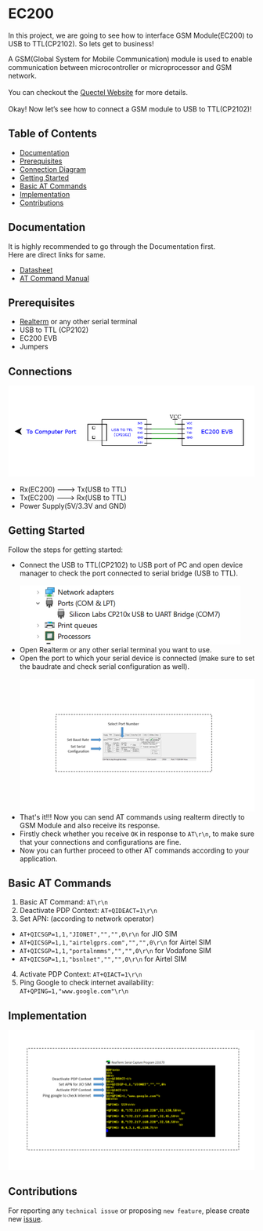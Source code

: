 # EC200
In this project, we are going to see how to interface GSM Module(EC200) to USB to TTL(CP2102). So lets get to business!

A GSM(Global System for Mobile Communication) module is used to enable communication between microcontroller or microprocessor and GSM network.<br><br>
You can checkout the [Quectel Website](https://www.quectel.com/) for more details.<br><br>
Okay! Now let’s see how to connect a GSM module to USB to TTL(CP2102)!

## Table of Contents
* [Documentation](README.md#documentation)
* [Prerequisites](README.md#prerequisites)
* [Connection Diagram](README.md#connections)
* [Getting Started](README.md#getting-started)
* [Basic AT Commands](README.md#basic-at-commands)
* [Implementation](README.md#implementation)
* [Contributions](README.md#contributions)

## Documentation
It is highly recommended to go through the Documentation first.<br>
Here are direct links for same.<br>
* [Datasheet](https://www.quectel.com/ProductDownload/EC200T.zip) 
* [AT Command Manual](https://www.quectel.com/ProductDownload/EC200T.zip)
## Prerequisites
* [Realterm](https://realterm.sourceforge.io/index.html#downloads_Download) or any other serial terminal
* USB to TTL (CP2102)
* EC200 EVB
* Jumpers
## Connections
![Alt text](Images/Schematic_EC200_2022-04-21.png?raw=true "Title")
* Rx(EC200) ---> Tx(USB to TTL)
* Tx(EC200) ---> Rx(USB to TTL)
* Power Supply(5V/3.3V and GND)
## Getting Started
Follow the steps for getting started:
* Connect the USB to TTL(CP2102) to USB port of PC and open device manager to check the port connected to serial bridge (USB to TTL).<br><br>
![Alt text](Images/deviceManager.png?raw=true "Title")
* Open Realterm or any other serial terminal you want to use.
* Open the port to which your serial device is connected (make sure to set the baudrate and check serial configuration as well).<br><br>
![Alt text](Images/serialConfig.PNG?raw=true "Title")
* That's it!!! Now you can send AT commands using realterm directly to GSM Module and also receive its response.
* Firstly check whether you receive ```OK``` in response to ```AT\r\n```, to make sure that your connections and configurations are fine.
* Now you can further proceed to other AT commands according to your application.
## Basic AT Commands
1. Basic AT Command: ```AT\r\n```
2. Deactivate PDP Context: ```AT+QIDEACT=1\r\n```
3. Set APN: (according to network operator)
  * ```AT+QICSGP=1,1,"JIONET","","",0\r\n``` for JIO SIM
  * ```AT+QICSGP=1,1,"airtelgprs.com","","",0\r\n``` for Airtel SIM
  * ```AT+QICSGP=1,1,"portalnmms","","",0\r\n``` for Vodafone SIM
  * ```AT+QICSGP=1,1,"bsnlnet","","",0\r\n``` for Airtel SIM
4. Activate PDP Context: ```AT+QIACT=1\r\n``` 
5. Ping Google to check internet availability: ```AT+QPING=1,"www.google.com"\r\n```
## Implementation
![Alt text](Images/gsmSerial.PNG?raw=true "Title")
## Contributions

For reporting any ```technical issue``` or proposing ```new feature```, please create new [issue](https://docs.github.com/en/issues/tracking-your-work-with-issues/creating-an-issue).

